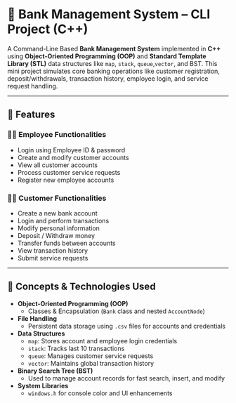 # 🏦 Bank Management System – CLI  Project (C++)

A Command-Line Based **Bank Management System** implemented in **C++** using **Object-Oriented Programming (OOP)** and **Standard Template Library (STL)** data structures like `map`, `stack`, `queue`,`vector`, and BST. This mini project simulates core banking operations like customer registration, deposit/withdrawals, transaction history, employee login, and service request handling.

---

## 📌 Features

### 👨‍💼 Employee Functionalities
- Login using Employee ID & password
- Create and modify customer accounts
- View all customer accounts
- Process customer service requests
- Register new employee accounts

### 👨‍💻 Customer Functionalities
- Create a new bank account
- Login and perform transactions
- Modify personal information
- Deposit / Withdraw money
- Transfer funds between accounts
- View transaction history
- Submit service requests

---

## 🧠 Concepts & Technologies Used

- **Object-Oriented Programming (OOP)**  
  - Classes & Encapsulation (`Bank` class and nested `AccountNode`)
- **File Handling**  
  - Persistent data storage using `.csv` files for accounts and credentials
- **Data Structures**
  - `map`: Stores account and employee login credentials
  - `stack`: Tracks last 10 transactions
  - `queue`: Manages customer service requests
  - `vector`: Maintains global transaction history
- **Binary Search Tree (BST)**  
  - Used to manage account records for fast search, insert, and modify
- **System Libraries**
  - `windows.h` for console color and UI enhancements
